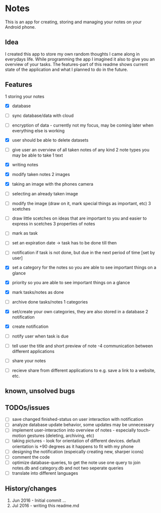 # Notes 
This is an app for creating, storing and managing your notes on your Android phone.


## Idea
I created this app to store my own random thoughts I came along in everydays life.
While programming the app I imagined it also to give you an overview of your tasks.
The features-part of this readme shows current state of the application and what I planned to do in the future.


## Features
1 storing your notes
-[x] database
-[ ] sync database/data with cloud
-[ ] encryption of data - currently not my focus, may be coming later when everything else is working
-[x] user should be able to delete datasets
-[ ] give user an overview of all taken notes of any kind
2 note types you may be able to take
  1 text
-[x] writing notes
-[x] modify taken notes
  2 images
-[x] taking an image with the phones camera
-[ ] selecting an already taken image
-[ ] modify the image (draw on it, mark special things as important, etc)
  3 scetches
-[ ] draw little scetches on ideas that are important to you and easier to express in scetches
3 properties of notes
-[ ] mark as task
-[ ] set an expiration date -> task has to be done till then
-[ ] notification if task is not done, but due in the next period of time [set by user]
-[x] set a category for the notes so you are able to see important things on a glance
-[x] priority so you are able to see important things on a glance
-[x] mark tasks/notes as done
-[ ] archive done tasks/notes
  1 categories
-[x] set/create your own categories, they are also stored in a database
  2 notification
-[x] create notification
-[ ] notify user when task is due
-[ ] tell user the title and short preview of note 
-4 communication between different applications
-[ ] share your notes
-[ ] recieve share from different applications to e.g. save a link to a website, etc.


## known, unsolved bugs

## TODOs/issues
-[ ] save changed finished-status on user interaction with notification
-[ ] analyze database update behavior, some updates may be unnecessary
-[ ] implement user-interaction into overview of notes - especially touch-motion gestures (deleting, archiving, etc)
-[ ] taking pictures - look for orientation of different devices. default orientation is +90 degrees as it happens to fit with my phone
-[ ] designing the notification (espeically creating new, sharper icons)
-[ ] comment the code
-[ ] optimize database-queries, to get the note use one query to join notes.db and category.db and not two seperate queries
-[ ] translate into different languages

## History/changes
1.  Jun 2016 - Initial commit
...
31. Jul 2016 - writing this readme.md






